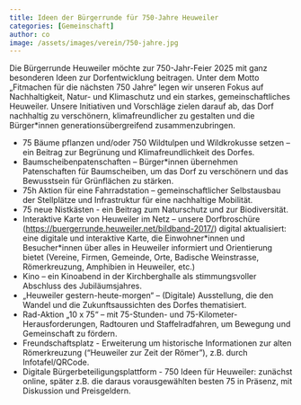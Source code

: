 ```yaml
---
title: Ideen der Bürgerrunde für 750-Jahre Heuweiler
categories: [Gemeinschaft]
author: co
image: /assets/images/verein/750-jahre.jpg
---
```


Die Bürgerrunde Heuweiler möchte zur 750-Jahr-Feier 2025 mit ganz besonderen Ideen zur Dorfentwicklung beitragen. Unter dem Motto „Fitmachen für die nächsten 750 Jahre“ legen wir unseren Fokus auf Nachhaltigkeit, Natur- und Klimaschutz und ein starkes, gemeinschaftliches Heuweiler. Unsere Initiativen und Vorschläge zielen darauf ab, das Dorf nachhaltig zu verschönern, klimafreundlicher zu gestalten und die Bürger\*innen generationsübergreifend zusammenzubringen.

- 75 Bäume pflanzen und/oder 750 Wildtulpen und Wildkrokusse setzen – ein Beitrag zur Begrünung und Klimafreundlichkeit des Dorfes.
- Baumscheibenpatenschaften – Bürger\*innen übernehmen Patenschaften für Baumscheiben, um das Dorf zu verschönern und das Bewusstsein für Grünflächen zu stärken.
- 75h Aktion für eine Fahrradstation – gemeinschaftlicher Selbstausbau der Stellplätze und Infrastruktur für eine nachhaltige Mobilität.
- 75 neue Nistkästen - ein Beitrag zum Naturschutz und zur Biodiversität.
- Interaktive Karte von Heuweiler im Netz – unsere Dorfbroschüre (https://buergerrunde.heuweiler.net/bildband-2017/) digital aktualisiert: eine digitale und interaktive Karte, die Einwohner\*innen und Besucher\*innen über alles in Heuweiler informiert und Orientierung bietet (Vereine, Firmen, Gemeinde, Orte, Badische Weinstrasse, Römerkreuzung, Amphibien in Heuweiler, etc.)
- Kino – ein Kinoabend in der Kirchberghalle als stimmungsvoller Abschluss des Jubiläumsjahres.
- „Heuweiler gestern-heute-morgen“ – (Digitale) Ausstellung, die den Wandel und die Zukunftsaussichten des Dorfes thematisiert.
- Rad-Aktion „10 x 75“ – mit 75-Stunden- und 75-Kilometer-Herausforderungen, Radtouren und Staffelradfahren, um Bewegung und Gemeinschaft zu fördern.
- Freundschaftsplatz - Erweiterung um historische Informationen zur alten Römerkreuzung (“Heuweiler zur Zeit der Römer”), z.B. durch Infotafel/QRCode.
- Digitale Bürgerbeteiligungsplattform - 750 Ideen für Heuweiler: zunächst online, später z.B. die daraus vorausgewählten besten 75 in Präsenz, mit Diskussion und Preisgeldern.
